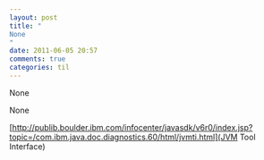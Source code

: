```yaml
---
layout: post
title: "
None
"
date: 2011-06-05 20:57
comments: true
categories: til
---
```


None


None

[http://publib.boulder.ibm.com/infocenter/javasdk/v6r0/index.jsp?topic=/com.ibm.java.doc.diagnostics.60/html/jvmti.html](JVM Tool Interface)

